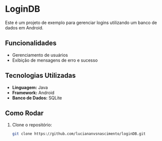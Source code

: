 # LoginDB

Este é um projeto de exemplo para gerenciar logins utilizando um banco de dados em Android. 

## Funcionalidades

- Gerenciamento de usuários
- Exibição de mensagens de erro e sucesso

## Tecnologias Utilizadas

- **Linguagem:** Java
- **Framework:** Android
- **Banco de Dados:** SQLite

## Como Rodar

1. Clone o repositório:
   ```bash
   git clone https://github.com/luciananvsnascimento/loginDB.git
